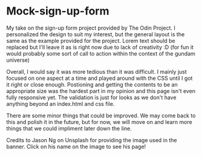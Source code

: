 # Mock-sign-up-form

My take on the sign-up form project provided by The Odin Project. I personalized the design to suit my interest, but the general layout is the same as the example provided for the project. Lorem text should be replaced but I'll leave it as is right now due to lack of creativity :D (for fun it would probably some sort of call to action within the context of the gundam universe)

Overall, I would say it was more tedious than it was difficult. I mainly just focused on one aspect at a time and played around with the CSS until I got it right or close enough. Postioning and getting the contents to be an appropriate size was the hardest part in my opinion and this page isn't even fully responsive yet. The validation is just for looks as we don't have anything beyond an index.html and css file. 

There are some minor things that could be improved. We may come back to this and polish it in the future, but for now, we will move on and learn more things that we could impliment later down the line.

Credits to Jason Ng on Unsplash for providing the image used in the banner. Click on his name on the image to see his page!